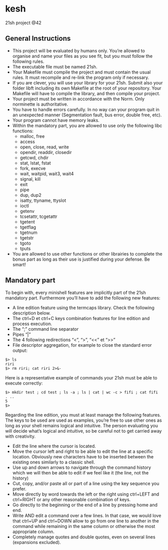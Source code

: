 # kesh
21sh project @42

General Instructions
--------------------
- This project will be evaluated by humans only. You’re allowed to organise and
name your files as you see fit, but you must follow the following rules.
- The executable file must be named 21sh.
- Your Makefile must compile the project and must contain the usual rules. It must
recompile and re-link the program only if necessary.
- If you are clever, you will use your library for your 21sh. Submit also your folder
libft including its own Makefile at the root of your repository. Your Makefile
will have to compile the library, and then compile your project.
- Your project must be written in accordance with the Norm. Only norminette is
authoritative.
- You have to handle errors carefully. In no way can your program quit in an unexpected manner (Segmentation fault, bus error, double free, etc).
- Your program cannot have memory leaks.
- Within the mandatory part, you are allowed to use only the following libc functions:
  - malloc, free
  - access
  - open, close, read, write
  - opendir, readdir, closedir
  - getcwd, chdir
  - stat, lstat, fstat
  - fork, execve
  - wait, waitpid, wait3, wait4
  - signal, kill
  - exit
  - pipe
  - dup, dup2
  - isatty, ttyname, ttyslot
  - ioctl
  - getenv
  - tcsetattr, tcgetattr
  - tgetent
  - tgetflag
  - tgetnum
  - tgetstr
  - tgoto
  - tputs
- You are allowed to use other functions or other librairies to complete the bonus
part as long as their use is justified during your defense. Be smart!

Mandatory part
--------------
To begin with, every minishell features are implicitly part of the 21sh mandatory part.
Furthermore you’ll have to add the following new features:
- A line edition feature using the termcaps library. Check the following description
below.
- The ctrl+D et ctrl+C keys combination features for line edition and process execution.
- The “;” command line separator
- Pipes “|”
- The 4 following redirections “<”, “>”, “<<” et “>>”
- File descriptor aggregation, for example to close the standard error output:
```
$> ls
riri
$> rm riri; cat riri 2>&-
```
Here is a representative example of commands your 21sh must be able to execute
correctly:
```
$> mkdir test ; cd test ; ls -a ; ls | cat | wc -c > fifi ; cat fifi
. ..
5
$>
```
Regarding the line edition, you must at least manage the following features. The
keys to be used are used as examples, you’re free to use other ones as long as your shell
remains logical and intuitive. The person evaluating you will decide what’s logical and
intuitive, so be careful not to get carried away with creativity.
- Edit the line where the cursor is located.
- Move the cursor left and right to be able to edit the line at a specific location.
Obviously new characters have to be inserted between the existing ones similarly
to a classic shell.
- Use up and down arrows to navigate through the command history which we will
then be able to edit if we feel like it (the line, not the history)
- Cut, copy, and/or paste all or part of a line using the key sequence you prefer.
- Move directly by word towards the left or the right using ctrl+LEFT and ctrl+RIGHT
or any other reasonable combination of keys.
- Go directly to the beginning or the end of a line by pressing home and end.
- Write AND edit a command over a few lines. In that case, we would love that
ctrl+UP and ctrl+DOWN allow to go from one line to another in the command
while remaining in the same column or otherwise the most appropriate column.
- Completely manage quotes and double quotes, even on several lines (expansions
excluded).
